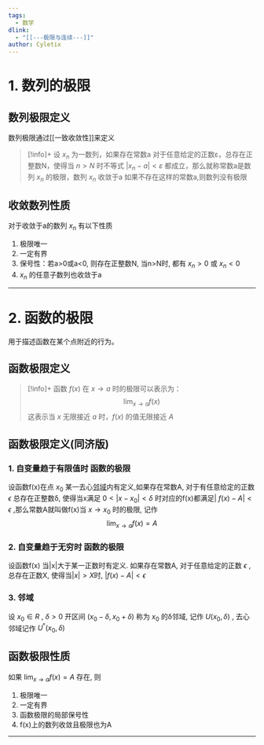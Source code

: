 ```yaml
---
tags:
  - 数学
dlink:
  - "[[---极限与连续---]]"
author: Cyletix
---
```

# 1. 数列的极限

## 数列极限定义
数列极限通过[[一致收敛性]]来定义
>[!info]+
> 设 $x_n$ 为一数列，如果存在常数a 对于任意给定的正数ε，总存在正整数N，使得当 $n>N$ 时不等式 $|x_n-a|<ε$ 都成立，那么就称常数a是数列 $x_n$ 的极限，数列 $x_n$ 收敛于a
> 如果不存在这样的常数a,则数列没有极限
## 收敛数列性质
对于收敛于a的数列 $x_n$ 有以下性质
1. 极限唯一
2. 一定有界
3. 保号性：若a>0或a<0, 则存在正整数N, 当n>N时, 都有 $x_n>0$ 或 $x_n<0$
4. $x_n$ 的任意子数列也收敛于a


---
# 2. 函数的极限
用于描述函数在某个点附近的行为。
## 函数极限定义
>[!info]+ 
> 函数 $f(x)$ 在 $x \to a$ 时的极限可以表示为：
> $$
> \lim _{x \to a} f(x)
> $$
> 这表示当 $x$ 无限接近 $a$ 时，$f(x)$ 的值无限接近 $A$

## 函数极限定义(同济版)

### 1. 自变量趋于有限值时 函数的极限
设函数f(x)在点 $x_0$ 某一去心[邻域](###3.邻域)内有定义,如果存在常数A, 对于有任意给定的正数 $\epsilon$ 总存在正整数δ, 使得当x满足 $0<|x-x_0|<\delta$ 时对应的f(x)都满足| $f(x)-A|<\epsilon$ ,那么常数A就叫做f(x)当 $x \to x_0$ 时的极限, 记作
$$
\lim _{x \to a} f(x)=A
$$
### 2. 自变量趋于无穷时 函数的极限
设函数f(x) 当|x|大于某一正数时有定义. 如果存在常数A, 对于任意给定的正数 $\epsilon$
, 总存在正数X, 使得当$|x|>X$时, $|f(x)-A|<\epsilon$
### 3. 邻域
设 $x_0∈R$ , $\delta>0$ 开区间 $(x_0-\delta,x_0+\delta)$ 称为 $x_0$ 的δ邻域, 记作 $U(x_0,\delta)$ ,
去心邻域记作 $U^°(x_0,\delta)$



## 函数极限性质
如果 $\lim _{x \to a} f(x)=A$ 存在, 则
1. 极限唯一
2. 一定有界
3. 函数极限的局部保号性
4. f(x)上的数列收敛且极限也为A



---
